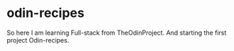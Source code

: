 # odin-recipes
So here I am learning Full-stack from TheOdinProject.
And starting the first project Odin-recipes.
